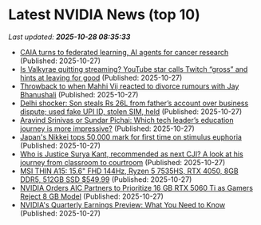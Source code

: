 # Latest NVIDIA News (top 10)
_Last updated: **2025-10-28 08:35:33**_

- [CAIA turns to federated learning, AI agents for cancer research](https://www.techtarget.com/healthtechanalytics/feature/CAIA-turns-to-federated-learning-AI-agents-for-cancer-research) (Published: 2025-10-27)
- [Is Valkyrae quitting streaming? YouTube star calls Twitch “gross” and hints at leaving for good](https://timesofindia.indiatimes.com/world/us-streamers/is-valkyrae-quitting-streaming-youtube-star-calls-twitch-gross-and-hints-at-leaving-for-good/articleshow/124843101.cms) (Published: 2025-10-27)
- [Throwback to when Mahhi Vij reacted to divorce rumours with Jay Bhanushali](https://timesofindia.indiatimes.com/tv/news/hindi/throwback-to-when-mahhi-vij-reacted-to-divorce-rumours-with-jay-bhanushali/articleshow/124843825.cms) (Published: 2025-10-27)
- [Delhi shocker: Son steals Rs 26L from father’s account over business dispute; used fake UPI ID, stolen SIM, held](https://timesofindia.indiatimes.com/city/delhi/man-steals-26-lakh-from-fathers-bank-account-arrested/articleshow/124831089.cms) (Published: 2025-10-27)
- [Aravind Srinivas or Sundar Pichai: Which tech leader’s education journey is more impressive?](https://timesofindia.indiatimes.com/education/news/aravind-srinivas-or-sundar-pichai-which-tech-leaders-education-journey-is-more-impressive/articleshow/124843695.cms) (Published: 2025-10-27)
- [Japan's Nikkei tops 50,000 mark for first time on stimulus euphoria](https://economictimes.indiatimes.com/markets/stocks/news/japans-nikkei-tops-50000-mark-for-first-time-on-stimulus-euphoria/articleshow/124843582.cms) (Published: 2025-10-27)
- [Who is Justice Surya Kant, recommended as next CJI? A look at his journey from classroom to courtroom](https://timesofindia.indiatimes.com/education/news/who-is-justice-surya-kant-recommended-as-next-cji-a-look-at-his-journey-from-classroom-to-courtroom/articleshow/124843490.cms) (Published: 2025-10-27)
- [MSI THIN A15: 15.6" FHD 144Hz, Ryzen 5 7535HS, RTX 4050, 8GB DDR5, 512GB SSD $549.99](https://slickdeals.net/f/18736564-msi-thin-a15-15-6-fhd-144hz-ryzen-5-7535hs-rtx-4050-8gb-ddr5-512gb-ssd-549-99) (Published: 2025-10-27)
- [NVIDIA Orders AIC Partners to Prioritize 16 GB RTX 5060 Ti as Gamers Reject 8 GB Model](https://www.madshrimps.be/news/nvidia-orders-aic-partners-to-prioritize-16-gb-rtx-5060-ti-as-gamers-reject-8-gb-model/) (Published: 2025-10-27)
- [NVIDIA's Quarterly Earnings Preview: What You Need to Know](https://biztoc.com/x/8c3a8affb4ac1f36) (Published: 2025-10-27)
